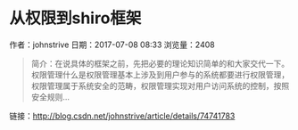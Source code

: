 # 从权限到shiro框架
作者：johnstrive
日期：2017-07-08 08:33
浏览量：2408
> 简介：在说具体的框架之前，先把必要的理论知识简单的和大家交代一下。权限管理什么是权限管理基本上涉及到用户参与的系统都要进行权限管理，权限管理属于系统安全的范畴，权限管理实现对用户访问系统的控制，按照安全规则...

 链接：http://blog.csdn.net/johnstrive/article/details/74741783

